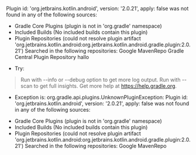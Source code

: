 Plugin id: 'org.jetbrains.kotlin.android', version: '2.0.21', apply: false was not found in any of the following sources:

- Gradle Core Plugins (plugin is not in 'org.gradle' namespace)
- Included Builds (No included builds contain this plugin)
- Plugin Repositories (could not resolve plugin artifact 'org.jetbrains.kotlin.android:org.jetbrains.kotlin.android.gradle.plugin:2.0.21')
  Searched in the following repositories:
    Google
    MavenRepo
    Gradle Central Plugin Repository
    hallo
* Try:
> Run with --info or --debug option to get more log output.
> Run with --scan to get full insights.
> Get more help at https://help.gradle.org.

* Exception is:
org.gradle.api.plugins.UnknownPluginException: Plugin id: 'org.jetbrains.kotlin.android', version: '2.0.21', apply: false was not found in any of the following sources:

- Gradle Core Plugins (plugin is not in 'org.gradle' namespace)
- Included Builds (No included builds contain this plugin)
- Plugin Repositories (could not resolve plugin artifact 'org.jetbrains.kotlin.android:org.jetbrains.kotlin.android.gradle.plugin:2.0.21')
  Searched in the following repositories:
    Google
    MavenRepo